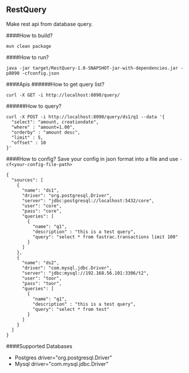 ## RestQuery
Make rest api from database query.

####How to build?
```$xslt
mvn clean package
```


####How to run?
```$xslt
java -jar target/RestQuery-1.0-SNAPSHOT-jar-with-dependencies.jar -p8090 -cfconfig.json
```

####Apis
######How to get query list?
```$xslt
curl -X GET -i http://localhost:8090/query/
```

######How to query?
```$xslt
curl -X POST -i http://localhost:8090/query/ds1/q1 --data '{
  "select": "amount, creationdate",
  "where" : "amount=1.00",
  "orderby" : "amount desc",
  "limit" : 5,
  "offset" : 10
}'
```

####How to config?
Save your config in json format into a file and use ```-cf<your-config-file-path>```
```$xslt
{
  "sources": [
    {
      "name": "ds1",
      "driver": "org.postgresql.Driver",
      "server": "jdbc:postgresql://localhost:5432/core",
      "user": "core",
      "pass": "core",
      "queries": [
        {
          "name": "q1",
          "description" : "this is a test query",
          "query": "select * from fastrac.transactions limit 100"
        }
      ]
    },
    {
      "name": "ds2",
      "driver": "com.mysql.jdbc.Driver",
      "server": "jdbc:mysql://192.168.56.101:3306/t2",
      "user": "toor",
      "pass": "toor",
      "queries": [
        {
          "name": "q1",
          "description" : "this is a test query",
          "query": "select * from test"
        }
      ]
    }
  ]
}
```

####Supported Databases
- Postgres driver="org.postgresql.Driver"
- Mysql driver="com.mysql.jdbc.Driver"